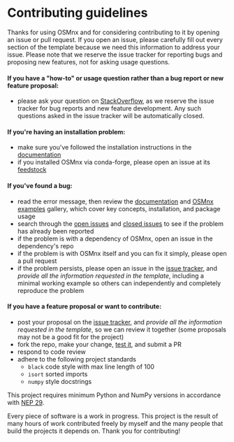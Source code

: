 # Contributing guidelines

Thanks for using OSMnx and for considering contributing to it by opening an issue or pull request. If you open an issue, please carefully fill out every section of the template because we need this information to address your issue. Please note that we reserve the issue tracker for reporting bugs and proposing new features, not for asking usage questions.

#### If you have a "how-to" or usage question rather than a bug report or new feature proposal:

  - please ask your question on [StackOverflow](https://stackoverflow.com/search?q=osmnx), as we reserve the issue tracker for bug reports and new feature development. Any such questions asked in the issue tracker will be automatically closed.

#### If you're having an installation problem:

  - make sure you've followed the installation instructions in the [documentation](https://osmnx.readthedocs.io/)
  - if you installed OSMnx via conda-forge, please open an issue at its [feedstock](https://github.com/conda-forge/osmnx-feedstock/issues)

#### If you've found a bug:

  - read the error message, then review the [documentation](https://osmnx.readthedocs.io/) and [OSMnx examples](https://github.com/gboeing/osmnx-examples) gallery, which cover key concepts, installation, and package usage
  - search through the [open issues](https://github.com/gboeing/osmnx/issues?q=is%3Aopen+is%3Aissue) and [closed issues](https://github.com/gboeing/osmnx/issues?q=is%3Aissue+is%3Aclosed) to see if the problem has already been reported
  - if the problem is with a dependency of OSMnx, open an issue in the dependency's repo
  - if the problem is with OSMnx itself and you can fix it simply, please open a pull request
  - if the problem persists, please open an issue in the [issue tracker](https://github.com/gboeing/osmnx/issues), and *provide all the information requested in the template*, including a minimal working example so others can independently and completely reproduce the problem

#### If you have a feature proposal or want to contribute:

  - post your proposal on the [issue tracker](https://github.com/gboeing/osmnx/issues), and *provide all the information requested in the template*, so we can review it together (some proposals may not be a good fit for the project)
  - fork the repo, make your change, [test it](./tests), and submit a PR
  - respond to code review
  - adhere to the following project standards
    - `black` code style with max line length of 100
    - `isort` sorted imports
    - `numpy` style docstrings

This project requires minimum Python and NumPy versions in accordance with [NEP 29](https://numpy.org/neps/nep-0029-deprecation_policy.html).

Every piece of software is a work in progress. This project is the result of many hours of work contributed freely by myself and the many people that build the projects it depends on. Thank you for contributing!

